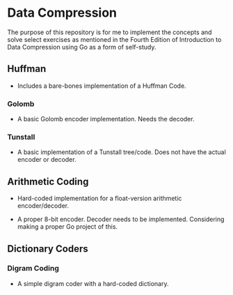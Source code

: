 # Data Compression

The purpose of this repository is for me to implement the concepts and solve select exercises as mentioned in the Fourth Edition of Introduction to Data Compression using Go as a form of self-study.

## Huffman

* Includes a bare-bones implementation of a Huffman Code.

### Golomb

* A basic Golomb encoder implementation. Needs the decoder.

### Tunstall

* A basic implementation of a Tunstall tree/code. Does not have the actual encoder or decoder.

## Arithmetic Coding

* Hard-coded implementation for a float-version arithmetic encoder/decoder.

* A proper 8-bit encoder. Decoder needs to be implemented. Considering making a proper Go project of this.

## Dictionary Coders

### Digram Coding

* A simple digram coder with a hard-coded dictionary.
